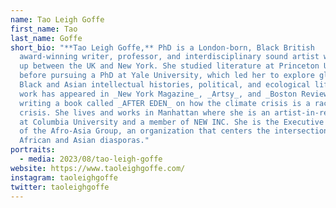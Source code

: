 ```yaml
---
name: Tao Leigh Goffe
first_name: Tao
last_name: Goffe
short_bio: "**Tao Leigh Goffe,** PhD is a London-born, Black British
  award-winning writer, professor, and interdisciplinary sound artist who grew
  up between the UK and New York. She studied literature at Princeton University
  before pursuing a PhD at Yale University, which led her to explore global
  Black and Asian intellectual histories, political, and ecological life. Her
  work has appeared in _New York Magazine_, _Artsy_, and _Boston Review_. Tao is
  writing a book called _AFTER EDEN_ on how the climate crisis is a racial
  crisis. She lives and works in Manhattan where she is an artist-in-residence
  at Columbia University and a member of NEW INC. She is the Executive Director
  of the Afro-Asia Group, an organization that centers the intersections of
  African and Asian diasporas."
portraits:
  - media: 2023/08/tao-leigh-goffe
website: https://www.taoleighgoffe.com/
instagram: taoleighgoffe
twitter: taoleighgoffe
---
```

